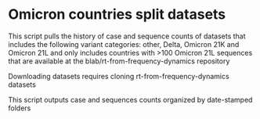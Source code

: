 # Omicron countries split datasets

This script pulls the history of case and sequence counts of datasets that includes the following variant categories: other, Delta, Omicron 21K and Omicron 21L and only includes countries with >100 Omicron 21L sequences that are available at the blab/rt-from-frequency-dynamics repository
 
Downloading datasets requires cloning rt-from-frequency-dynamics datasets

This script outputs case and sequences counts organized by date-stamped folders
  
